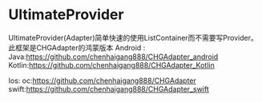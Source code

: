 # UltimateProvider
UltimateProvider(Adapter)简单快速的使用ListContainer而不需要写Provider。此框架是CHGAdapter的鸿蒙版本
Android :
Java:https://github.com/chenhaigang888/CHGAdapter_android
Kotlin:https://github.com/chenhaigang888/CHGAdapter_Kotlin

Ios:
oc:https://github.com/chenhaigang888/CHGAdapter
swift:https://github.com/chenhaigang888/CHGAdapter_swift
